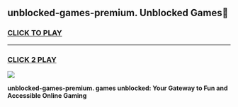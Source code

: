 
## unblocked-games-premium. Unblocked Games👋
<h3>
<a href="https://news.freeplayer.one?title=unblocked-games-premium.&ref=16F">CLICK TO PLAY</a></h3>
<hr>

<h3>
<a href="https://news.freeplayer.one?title=unblocked-games-premium.&ref=16F">CLICK 2 PLAY</a>
  
</h3>

<a href="https://news.freeplayer.one?title=unblocked-games-premium.&ref=16F/"><img src="https://clearcache.store/games.png"></a>


**unblocked-games-premium. games unblocked: Your Gateway to Fun and Accessible Online Gaming**
